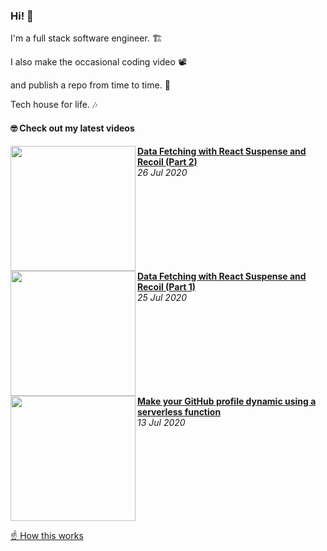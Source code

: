 ### Hi! 👋

I'm a full stack software engineer. 🏗

I also make the occasional coding video 📽

and publish a repo from time to time. 🐙

Tech house for life. 🎶

#### 🤓 Check out my latest videos

<!-- YT LIST START -->
[<img src="https://raw.githubusercontent.com/jacques-blom/jacques-blom/3a770a0a0d3cfe8c069d3fb907ed91dd6b6cd86b/assets/0.png" align="left" width="200" />](https://www.youtube.com/watch?v=Ov2x6NqxNqY)
        **[Data Fetching with React Suspense and Recoil (Part 2)](https://www.youtube.com/watch?v=Ov2x6NqxNqY)**
        <br /> *26 Jul 2020*
<img align="center" width="100%" height="0" />
[<img src="https://raw.githubusercontent.com/jacques-blom/jacques-blom/e1baa0120dda93508fc63808214649666cc391d3/assets/1.png" align="left" width="200" />](https://www.youtube.com/watch?v=Hkd9gMYuYu4)
        **[Data Fetching with React Suspense and Recoil (Part 1)](https://www.youtube.com/watch?v=Hkd9gMYuYu4)**
        <br /> *25 Jul 2020*
<img align="center" width="100%" height="0" />
[<img src="https://raw.githubusercontent.com/jacques-blom/jacques-blom/6bcb7cf677ba476f0170e8511645195e48e1929c/assets/2.png" align="left" width="200" />](https://www.youtube.com/watch?v=z6qmP6JJvz8)
        **[Make your GitHub profile dynamic using a serverless function](https://www.youtube.com/watch?v=z6qmP6JJvz8)**
        <br /> *13 Jul 2020*
<img align="center" width="100%" height="0" />
<!-- YT LIST END -->

[☝️ How this works](https://github.com/jacques-blom/dynamic-github-profile)
